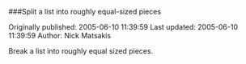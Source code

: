 ###Split a list into roughly equal-sized pieces

Originally published: 2005-06-10 11:39:59
Last updated: 2005-06-10 11:39:59
Author: Nick Matsakis

Break a list into roughly equal sized pieces.